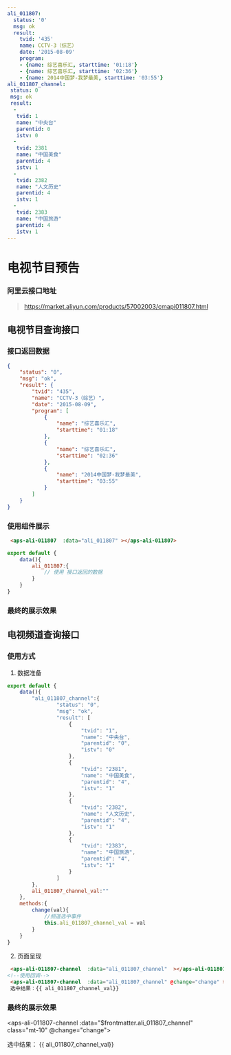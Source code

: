 ```yaml
---
ali_011807:
  status: '0'
  msg: ok
  result:
    tvid: '435'
    name: CCTV-3（综艺）
    date: '2015-08-09'
    program:
    - {name: 综艺喜乐汇, starttime: '01:18'}
    - {name: 综艺喜乐汇, starttime: '02:36'}
    - {name: 2014中国梦-我梦最美, starttime: '03:55'}
ali_011807_channel: 
 status: 0
 msg: ok
 result: 
  - 
   tvid: 1
   name: "中央台"
   parentid: 0
   istv: 0
  - 
   tvid: 2381
   name: "中国美食"
   parentid: 4
   istv: 1
  - 
   tvid: 2382
   name: "人文历史"
   parentid: 4
   istv: 1
  - 
   tvid: 2383
   name: "中国旅游"
   parentid: 4
   istv: 1
---
```


# 电视节目预告

### 阿里云接口地址
> https://market.aliyun.com/products/57002003/cmapi011807.html

## 电视节目查询接口

### 接口返回数据
```json
{
    "status": "0",
    "msg": "ok",
    "result": {
        "tvid": "435",
        "name": "CCTV-3（综艺）",
        "date": "2015-08-09",
        "program": [
            {
                "name": "综艺喜乐汇",
                "starttime": "01:18"
            },
            {
                "name": "综艺喜乐汇",
                "starttime": "02:36"
            },
            {
                "name": "2014中国梦-我梦最美",
                "starttime": "03:55"
            }
        ]
    }
}
```

### 使用组件展示

```html
 <aps-ali-011807  :data="ali_011807" ></aps-ali-011807> 
```
```js
export default {
    data(){
        ali_011807:{
            // 使用 接口返回的数据
        }
    }
}
```

### 最终的展示效果

 <aps-ali-011807  :data="$frontmatter.ali_011807" class="mt-10"></aps-ali-011807> 

 ## 电视频道查询接口

 ### 使用方式

1. 数据准备
```js
export default {
    data(){
        "ali_011807_channel":{
                "status": "0",
                "msg": "ok",
                "result": [
                    {
                        "tvid": "1",
                        "name": "中央台",
                        "parentid": "0",
                        "istv": "0"
                    },
                    {
                        "tvid": "2381",
                        "name": "中国美食",
                        "parentid": "4",
                        "istv": "1"
                    },
                    {
                        "tvid": "2382",
                        "name": "人文历史",
                        "parentid": "4",
                        "istv": "1"
                    },
                    {
                        "tvid": "2383",
                        "name": "中国旅游",
                        "parentid": "4",
                        "istv": "1"
                    }
                ]
        },
        ali_011807_channel_val:""
    },
    methods:{
        change(val){
            //频道选中事件
            this.ali_011807_channel_val = val
        }
    }
}
```
2. 页面呈现
```html
 <aps-ali-011807-channel  :data="ali_011807_channel"  ></aps-ali-011807-channel> 
<!--使用回调-->
 <aps-ali-011807-channel  :data="ali_011807_channel" @change="change" ></aps-ali-011807-channel> 
 选中结果：{{ ali_011807_channel_val}}
```

### 最终的展示效果

 <aps-ali-011807-channel  :data="$frontmatter.ali_011807_channel" class="mt-10" @change="change"></aps-ali-011807-channel> 

选中结果：
{{ ali_011807_channel_val}}

<script>
export default{
    data(){
        return {
            ali_011807_channel_val:""
        }
    },
    methods:{
        change(val){
            this.ali_011807_channel_val = val
        }
    }
}
</script>
